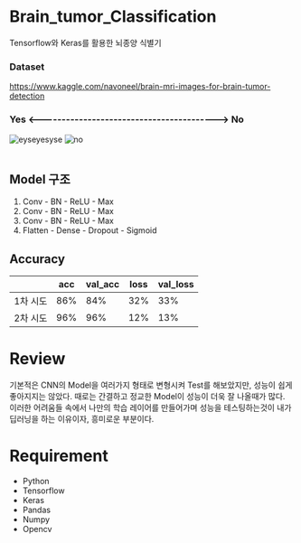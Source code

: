 # Brain_tumor_Classification
Tensorflow와 Keras를 활용한 뇌종양 식별기   
### Dataset
https://www.kaggle.com/navoneel/brain-mri-images-for-brain-tumor-detection  <br>

### Yes  <----------------------------------------->     No
![eyseyesyse](https://user-images.githubusercontent.com/55770741/141991389-40f8e4cc-8ade-41f2-b464-d674dcb8a4fd.JPG)
![no](https://user-images.githubusercontent.com/55770741/141990961-d4458a35-21ae-49ff-b7f3-e14b997ebfba.JPG)<br><br>

## Model 구조
1. Conv - BN - ReLU - Max  
2. Conv - BN - ReLU - Max  
3. Conv - BN - ReLU - Max  
4. Flatten - Dense - Dropout - Sigmoid  

## Accuracy
||acc|val_acc|loss|val_loss|  
|---|---|---|---|---|
|1차 시도|86%|84%|32%|33%|
|2차 시도|96%|96%|12%|13%|

# Review
기본적은 CNN의 Model을 여러가지 형태로 변형시켜 Test를 해보았지만, 성능이 쉽게 좋아지지는 않았다. 때로는 간결하고 정교한 Model이 성능이 더욱 잘 나올때가 많다. 이러한 어려움들 속에서 나만의 학습 레이어를 만들어가며 성능을 테스팅하는것이 내가 딥러닝을 하는 이유이자, 흥미로운 부분이다.

# Requirement
+ Python
+ Tensorflow
+ Keras
+ Pandas
+ Numpy
+ Opencv
